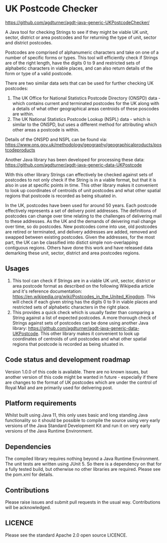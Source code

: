# UK Postcode Checker

https://github.com/agdturner/agdt-java-generic-UKPostcodeChecker/

A Java tool for checking Strings to see if they might be viable UK unit, sector, district or area postcodes and for returning the type of unit, sector and district postcodes.

Postcodes are comprised of alphanumeric characters and take on one of a number of specific forms or types. This tool will efficiently check if Strings are of the right length, have the digits 0 to 9 and restricted sets of alphabetic characters in viable places, and can also return details of the form or type of a valid postcode.

There are two similar data sets that can be used for further checking UK postcodes:
1. The UK Office for National Statistics Postcode Directory (ONSPD) data - which contains current and terminated postcodes for the UK along with a details of what other geographical areas centroids of these poscodes are within.
2. The UK National Statistics Postcode Lookup (NSPL) data - which is similar to the ONSPD, but uses a different method for attributing which other areas a postcode is within.

Details of the ONSPD and NSPL can be found via:
https://www.ons.gov.uk/methodology/geography/geographicalproducts/postcodeproducts

Another Java library has been developed for processing these data:
https://github.com/agdturner/agdt-java-generic-data-UKPostcode

With this other library Strings can effectively be checked against sets of postcodes to not only check if the String is in a viable format, but that it is also in use at specific points in time. This other library makes it convenient to look up coordinates of centroids of unit postcodes and what other spatial regions that postcode is recorded as being situated in.

In the UK, postcodes have been used for around 50 years. Each postcode effectively represents a set of delivery point addresses. The definitions of postcodes can change over time relating to the challenges of delivering mail to these addresses. As the UK and the demands of deivering mail change over time, so do postcodes. New postcodes come into use, old postcodes are retired or terminated, and delivery addresses are added, removed and swapped between existing postcodes. Given the addresses, for the most part, the UK can be classified into distict simple non-overlapping contiguous regions. Others have done this work and have released data demarking these unit, sector, district and area postcodes regions.

## Usages
1. This tool can check if Strings are in a viable UK unit, sector, district or area postcode format as described on the following Wikipedia article and it's reference documentation: https://en.wikipedia.org/wiki/Postcodes_in_the_United_Kingdom. This will check if each given string has the digits 0 to 9 in viable places and restricted sets of alphabetic characters in the right place.
2. This provides a quick check which is usually faster than comparing a String against a list of expected postcodes. A more thorough check of Strings against sets of postcodes can be done using another Java library: 
https://github.com/agdturner/agdt-java-generic-data-UKPostcode. This other library makes it convenient to look up coordinates of centroids of unit postcodes and what other spatial regions that postcode is recorded as being situated in.

## Code status and development roadmap
Version 1.0.0 of this code is available.
There are no known issues, but another version of this code might be wanted in future - especially if there are changes to the format of UK postcodes which are under the control of Royal Mail and are primarily used for delivering post.

## Platform requirements
Whilst built using Java 11, this only uses basic and long standing Java functionality so it should be possible to compile the source using very early versions of the Java Standard Development Kit and run it on very early versions of the Java Runtime Environment.

## Dependencies
The compiled library requires nothing beyond a Java Runtime Environment.
The unit tests are written using JUnit 5. So there is a dependency on that for a fully tested build, but otherwise no other libraries are required.
Please see the pom.xml for details.

## Contributions
Please raise issues and submit pull requests in the usual way. Contributions will be acknowledged.

## LICENCE
Please see the standard Apache 2.0 open source LICENCE.
